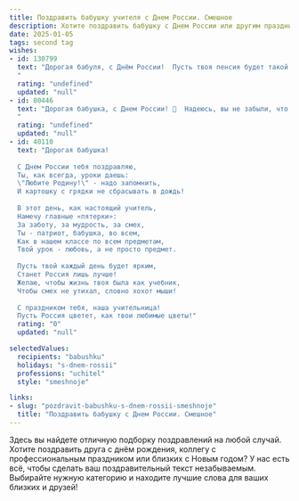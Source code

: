 ```yaml
---
title: Поздравить бабушку учителя с Днем России. Смешное
description: Хотите поздравить бабушку с Днем России или другим праздником? Наш ИИ создаст незабываемое поздравление, а вы обязательно выделитесь среди других.  
date: 2025-01-05
tags: second tag
wishes:
- id: 130799
  text: "Дорогая бабуля, с Днём России!  Пусть твоя пенсия будет такой же стабильной, как наша история (ну, почти!), а здоровье крепче, чем фундамент Кремля!  Надеюсь,  твои ученики (даже самые непослушные) сегодня вспомнили о тебе с благодарностью.  С праздником, учительница-герой!
  "
  rating: "undefined"
  updated: "null"
- id: 80446
  text: "Дорогая бабушка, с Днем России! 🥳  Надеюсь, вы не забыли, что сегодня день, когда вся страна празднует, как хорошо, что у нас есть такие замечательные учителя, как вы! 😂  Желаю вам крепкого здоровья, чтобы еще много лет обучать нас грамоте и ставить \"хорошо\" за домашние задания! 😉
  "
  rating: "undefined"
  updated: "null"
- id: 40110
  text: "Дорогая бабушка!
  
  С Днем России тебя поздравляю,
  Ты, как всегда, уроки даешь:
  \"Любите Родину!\" - надо запомнить,
  И картошку с грядки не сбрасывать в дождь!
  
  В этот день, как настоящий учитель,
  Намечу главные «пятерки»:
  За заботу, за мудрость, за смех,
  Ты - патриот, бабушка, во всем,
  Как в нашем классе по всем предметам,
  Твой урок - любовь, а не просто предмет.
  
  Пусть твой каждый день будет ярким,
  Станет Россия лишь лучше!
  Желаю, чтобы жизнь твоя была как учебник,
  Чтобы смех не утихал, словно хохот мыши!
  
  С праздником тебя, наша учительница!
  Пусть Россия цветет, как твои любимые цветы!"
  rating: "0"
  updated: "null"

selectedValues:
  recipients: "babushku"
  holidays: "s-dnem-rossii"
  professions: "uchitel"
  style: "smeshnoje"

links:
- slug: "pozdravit-babushku-s-dnem-rossii-smeshnoje"
  title: "Поздравить бабушку с Днем России. Смешное"
---
```


Здесь вы найдете отличную подборку поздравлений на любой случай. 
Хотите поздравить друга с днём рождения, коллегу с профессиональным праздником или близких с Новым годом? У нас есть всё, чтобы сделать ваш поздравительный текст незабываемым. Выбирайте нужную категорию и находите лучшие слова для ваших близких и друзей!
